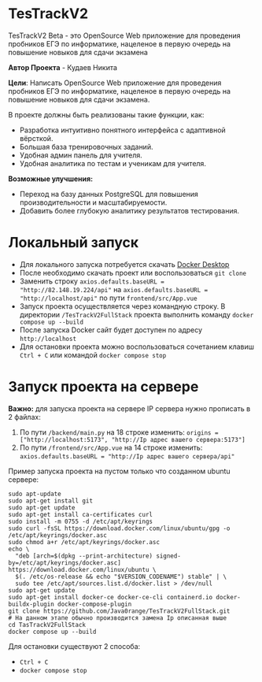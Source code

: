 # TesTrackV2
TesTrackV2 Beta - это OpenSource Web приложение для проведения пробников ЕГЭ по информатике, нацеленое в первую очередь на повышение новыков для сдачи экзамена


**Автор Проекта** - Кудаев Никита


**Цели**: Написать OpenSource Web приложение для проведения пробников ЕГЭ по информатике, нацеленое в первую очередь на повышение новыков для сдачи экзамена.


В проекте должны быть реализованы такие функции, как:
+ Разработка интуитивно понятного интерфейса c адаптивной вёрсткой.
+ Большая база тренировочных заданий.
+ Удобная админ панель для учителя.
+ Удобная аналитика по тестам и ученикам для учителя.


**Возможные улучшения:**
+ Переход на базу данных PostgreSQL для повышения производительности и масштабируемости.
+ Добавить более глубокую аналитику результатов тестирования.


# Локальный запуск
+ Для локального запуска потребуется скачать [Docker Desktop](https://www.docker.com/get-started/)
+ После необходимо скачать проект или воспользоваться `git clone`
+ Заменить строку `axios.defaults.baseURL = "http://82.148.19.224/api"` на `axios.defaults.baseURL = "http://localhost/api"` по пути `frontend/src/App.vue`
+ Запуск проекта осуществляется через командную строку. В директории `/TesTrackV2FullStack` проекта выполнить команду `docker compose up --build`
+ После запуска Docker сайт будет доступен по адресу `http://localhost`
+ Для остановки проекта можно воспользоваться сочетанием клавиш `Ctrl + C` или командой `docker compose stop`


# Запуск проекта на сервере
**Важно:** для запуска проекта на сервере IP сервера нужно прописать в 2 файлах:
1. По пути `/backend/main.py` на 18 строке изменить: `origins = ["http://localhost:5173", "http://Ip адрес вашего сервера:5173"]`
2. По пути `/frontend/src/App.vue` на 14 строке изменить: `axios.defaults.baseURL = "http://Ip адрес вашего сервера/api"`


Пример запуска проекта на пустом только что созданном ubuntu сервере:
```
sudo apt-update
sudo apt-get install git
sudo apt-get update
sudo apt-get install ca-certificates curl
sudo install -m 0755 -d /etc/apt/keyrings
sudo curl -fsSL https://download.docker.com/linux/ubuntu/gpg -o /etc/apt/keyrings/docker.asc
sudo chmod a+r /etc/apt/keyrings/docker.asc
echo \
  "deb [arch=$(dpkg --print-architecture) signed-by=/etc/apt/keyrings/docker.asc] https://download.docker.com/linux/ubuntu \
  $(. /etc/os-release && echo "$VERSION_CODENAME") stable" | \
  sudo tee /etc/apt/sources.list.d/docker.list > /dev/null
sudo apt-get update
sudo apt-get install docker-ce docker-ce-cli containerd.io docker-buildx-plugin docker-compose-plugin
git clone https://github.com/Java0range/TesTrackV2FullStack.git
# На данном этапе обычно производится замена Ip описанная выше
cd TasTrackV2FullStack
docker compose up --build
```
Для остановки существуют 2 способа:
+ `Ctrl + C`
+ `docker compose stop`